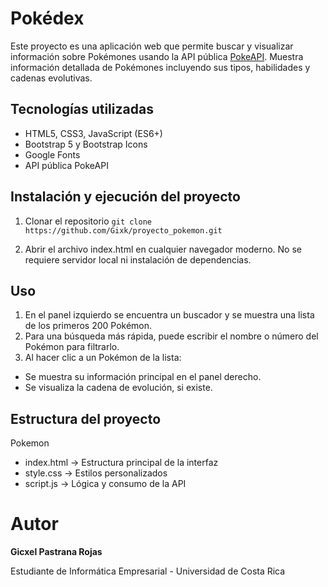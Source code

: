 # Pokédex
Este proyecto es una aplicación web que permite buscar y visualizar información sobre Pokémones usando la API pública [PokeAPI](https://pokeapi.co/docs/v2). Muestra información detallada de Pokémones incluyendo sus tipos, habilidades y cadenas evolutivas.


## Tecnologías utilizadas
- HTML5, CSS3, JavaScript (ES6+)
- Bootstrap 5 y Bootstrap Icons
- Google Fonts
- API pública PokeAPI


## Instalación y ejecución del proyecto
1. Clonar el repositorio
`git clone https://github.com/Gixk/proyecto_pokemon.git`

2. Abrir el archivo index.html en cualquier navegador moderno.
No se requiere servidor local ni instalación de dependencias.


## Uso
1. En el panel izquierdo se encuentra un buscador y se muestra una lista de los primeros 200 Pokémon.
2. Para una búsqueda más rápida, puede escribir el nombre o número del Pokémon para filtrarlo.
3. Al hacer clic a un Pokémon de la lista:
- Se muestra su información principal en el panel derecho.
- Se visualiza la cadena de evolución, si existe.


## Estructura del proyecto
Pokemon
- index.html → Estructura principal de la interfaz
- style.css → Estilos personalizados
- script.js → Lógica y consumo de la API


# Autor
**Gicxel Pastrana Rojas**

Estudiante de Informática Empresarial - Universidad de Costa Rica
